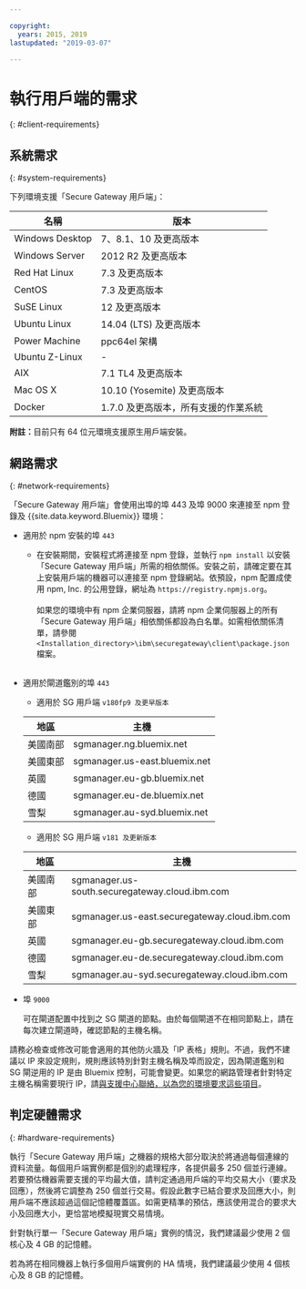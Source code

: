 ```yaml
---

copyright:
  years: 2015, 2019
lastupdated: "2019-03-07"

---
```


# 執行用戶端的需求
{: #client-requirements}

## 系統需求
{: #system-requirements}

下列環境支援「Secure Gateway 用戶端」：

| 名稱 | 版本          |
| ------------- | ----------- |
| Windows Desktop |7、8.1、10 及更高版本|
| Windows Server |2012 R2 及更高版本|
| Red Hat Linux |7.3 及更高版本|
| CentOS |7.3 及更高版本|
| SuSE Linux |12 及更高版本|
| Ubuntu Linux |14.04 (LTS) 及更高版本|
| Power Machine | ppc64el 架構 |
| Ubuntu Z-Linux | - |
| AIX |7.1 TL4 及更高版本|
|Mac OS X|10.10 (Yosemite) 及更高版本|
|Docker|1.7.0 及更高版本，所有支援的作業系統|

<b>附註：</b>目前只有 64 位元環境支援原生用戶端安裝。

## 網路需求
{: #network-requirements}

「Secure Gateway 用戶端」會使用出埠的埠 443 及埠 9000 來連接至 npm 登錄及 {{site.data.keyword.Bluemix}} 環境：
- 適用於 npm 安裝的埠 `443`
  - 在安裝期間，安裝程式將連接至 npm 登錄，並執行 `npm install` 以安裝「Secure Gateway 用戶端」所需的相依關係。安裝之前，請確定要在其上安裝用戶端的機器可以連接至 npm 登錄網站。依預設，npm 配置成使用 npm, Inc. 的公用登錄，網址為 `https://registry.npmjs.org`。<br><br>
如果您的環境中有 npm 企業伺服器，請將 npm 企業伺服器上的所有「Secure Gateway 用戶端」相依關係都設為白名單。如需相依關係清單，請參閱 `<Installation_directory>\ibm\securegateway\client\package.json` 檔案。<br><br>

- 適用於閘道鑑別的埠 `443`
  - 適用於 SG 用戶端 `v180fp9 及更早版本`


  |地區| 主機  |
  | --  | --  |
  | 美國南部  | sgmanager.ng.bluemix.net  |
  | 美國東部  | sgmanager.us-east.bluemix.net  |
  | 英國  | sgmanager.eu-gb.bluemix.net  |
  | 德國  | sgmanager.eu-de.bluemix.net  |
  | 雪梨  | sgmanager.au-syd.bluemix.net  |

  - 適用於 SG 用戶端 `v181 及更新版本`
  
  
  |地區| 主機  |
  | --  | --  |
  | 美國南部  | sgmanager.us-south.securegateway.cloud.ibm.com  |
  | 美國東部  | sgmanager.us-east.securegateway.cloud.ibm.com  |
  | 英國  | sgmanager.eu-gb.securegateway.cloud.ibm.com  |
  | 德國  | sgmanager.eu-de.securegateway.cloud.ibm.com  |
  | 雪梨  | sgmanager.au-syd.securegateway.cloud.ibm.com  |

- 埠 `9000`

  可在閘道配置中找到之 SG 閘道的節點。由於每個閘道不在相同節點上，請在每次建立閘道時，確認節點的主機名稱。


請務必檢查或修改可能會適用的其他防火牆及「IP 表格」規則。不過，我們不建議以 IP 來設定規則，規則應該特別針對主機名稱及埠而設定，因為閘道鑑別和 SG 閘逆用的 IP 是由 Bluemix 控制，可能會變更。如果您的網路管理者針對特定主機名稱需要現行 IP，請[與支援中心聯絡，以為您的環境要求這些項目](/docs/services/SecureGateway/securegateway_troubleshooting.html#getting-help-and-support)。


## 判定硬體需求
{: #hardware-requirements}

執行「Secure Gateway 用戶端」之機器的規格大部分取決於將通過每個連線的資料流量。每個用戶端實例都是個別的處理程序，各提供最多 250 個並行連線。若要預估機器需要支援的平均最大值，請判定通過用戶端的平均交易大小（要求及回應），然後將它調整為 250 個並行交易。假設此數字已結合要求及回應大小，則用戶端不應該超過這個記憶體覆蓋區。如需更精準的預估，應該使用混合的要求大小及回應大小，更恰當地模擬現實交易情境。

針對執行單一「Secure Gateway 用戶端」實例的情況，我們建議最少使用 2 個核心及 4 GB 的記憶體。

若為將在相同機器上執行多個用戶端實例的 HA 情境，我們建議最少使用 4 個核心及 8 GB 的記憶體。
